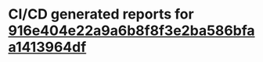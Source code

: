 # CI/CD generated reports for [916e404e22a9a6b8f8f3e2ba586bfaa1413964df](https://github.com/hydephp/develop/commit/916e404e22a9a6b8f8f3e2ba586bfaa1413964df)
